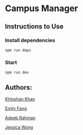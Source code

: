 # Campus Manager

## Instructions to Use
### Install dependencies
```npm run deps```
### Start
```npm run dev```

## Authors:

[Khinshan Khan](https://github.com/kkhan01)

[Emily Fang](https://github.com/ef1301/)

[Adeeb Rahman](https://github.com/adeeburrahman)

[Jessica Wong](https://github.com/wongjessica)

